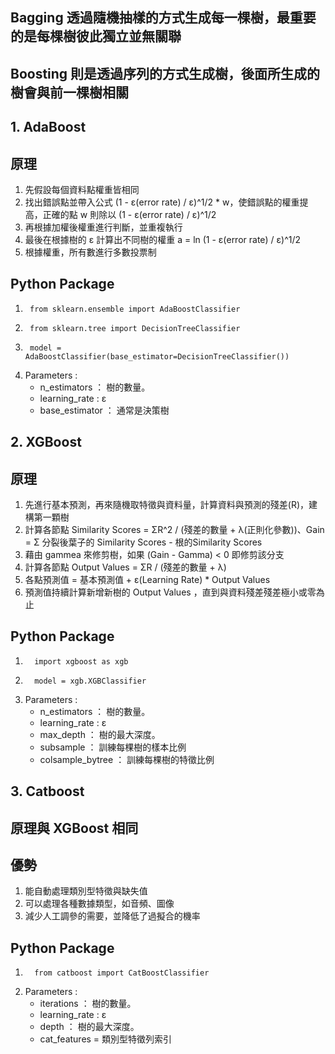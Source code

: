 ## Bagging 透過隨機抽樣的方式生成每一棵樹，最重要的是每棵樹彼此獨立並無關聯
## Boosting 則是透過序列的方式生成樹，後面所生成的樹會與前一棵樹相關
## 1. AdaBoost
## 原理
1. 先假設每個資料點權重皆相同
2. 找出錯誤點並帶入公式 (1 - ε(error rate) / ε)^1/2 * w，使錯誤點的權重提高，正確的點 w 則除以 (1 - ε(error rate) / ε)^1/2 
3. 再根據加權後權重進行判斷，並重複執行
4. 最後在根據樹的 ε 計算出不同樹的權重 a = ln (1 - ε(error rate) / ε)^1/2 
5. 根據權重，所有數進行多數投票制
## Python Package
1.      from sklearn.ensemble import AdaBoostClassifier
2.      from sklearn.tree import DecisionTreeClassifier
3.      model = AdaBoostClassifier(base_estimator=DecisionTreeClassifier())
4.  Parameters :
     * n_estimators ： 樹的數量。
     * learning_rate : ε
     * base_estimator ： 通常是決策樹
## 2. XGBoost
## 原理
1. 先進行基本預測，再來隨機取特徵與資料量，計算資料與預測的殘差(R)，建構第一顆樹
2. 計算各節點 Similarity Scores = ΣR^2 / (殘差的數量 + λ(正則化參數))、Gain = Σ 分裂後葉子的 Similarity Scores - 根的Similarity Scores
3. 藉由 gammea 來修剪樹，如果 (Gain - Gamma) < 0 即修剪該分支
4. 計算各節點 Output Values = ΣR / (殘差的數量 + λ) 
5. 各點預測值 = 基本預測值 + ε(Learning Rate) * Output Values
6. 預測值持續計算新增新樹的 Output Values ，直到與資料殘差殘差極小或零為止
## Python Package
1.       import xgboost as xgb
2.       model = xgb.XGBClassifier
3. Parameters :
     * n_estimators ： 樹的數量。
     * learning_rate : ε
     * max_depth ： 樹的最大深度。
     * subsample ： 訓練每棵樹的樣本比例
     * colsample_bytree ： 訓練每棵樹的特徵比例
## 3. Catboost
## 原理與 XGBoost 相同
## 優勢
1. 能自動處理類別型特徵與缺失值
2. 可以處理各種數據類型，如音頻、圖像
3. 減少人工調參的需要，並降低了過擬合的機率
## Python Package
1.       from catboost import CatBoostClassifier
2. Parameters :
     * iterations ： 樹的數量。
     * learning_rate : ε
     * depth ： 樹的最大深度。
     * cat_features = 類別型特徵列索引
